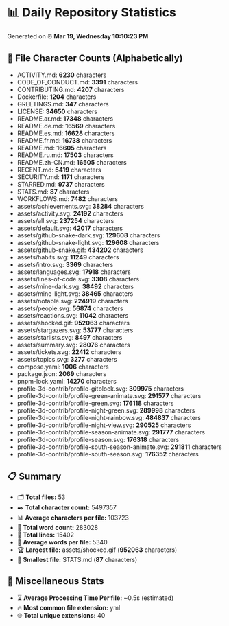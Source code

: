 # 📊 Daily Repository Statistics
Generated on ⏰ **Mar 19, Wednesday 10:10:23 PM**

## 📂 File Character Counts (Alphabetically)
- ACTIVITY.md: **6230** characters
- CODE_OF_CONDUCT.md: **3391** characters
- CONTRIBUTING.md: **4207** characters
- Dockerfile: **1204** characters
- GREETINGS.md: **347** characters
- LICENSE: **34650** characters
- README.ar.md: **17348** characters
- README.de.md: **16569** characters
- README.es.md: **16628** characters
- README.fr.md: **16738** characters
- README.md: **16605** characters
- README.ru.md: **17503** characters
- README.zh-CN.md: **16505** characters
- RECENT.md: **5419** characters
- SECURITY.md: **1171** characters
- STARRED.md: **9737** characters
- STATS.md: **87** characters
- WORKFLOWS.md: **7482** characters
- assets/achievements.svg: **38284** characters
- assets/activity.svg: **24192** characters
- assets/all.svg: **237254** characters
- assets/default.svg: **42017** characters
- assets/github-snake-dark.svg: **129608** characters
- assets/github-snake-light.svg: **129608** characters
- assets/github-snake.gif: **434202** characters
- assets/habits.svg: **11249** characters
- assets/intro.svg: **3369** characters
- assets/languages.svg: **17918** characters
- assets/lines-of-code.svg: **3308** characters
- assets/mine-dark.svg: **38492** characters
- assets/mine-light.svg: **38465** characters
- assets/notable.svg: **224919** characters
- assets/people.svg: **56874** characters
- assets/reactions.svg: **11042** characters
- assets/shocked.gif: **952063** characters
- assets/stargazers.svg: **53777** characters
- assets/starlists.svg: **8497** characters
- assets/summary.svg: **28076** characters
- assets/tickets.svg: **22412** characters
- assets/topics.svg: **3277** characters
- compose.yaml: **1006** characters
- package.json: **2069** characters
- pnpm-lock.yaml: **14270** characters
- profile-3d-contrib/profile-gitblock.svg: **309975** characters
- profile-3d-contrib/profile-green-animate.svg: **291577** characters
- profile-3d-contrib/profile-green.svg: **176118** characters
- profile-3d-contrib/profile-night-green.svg: **289998** characters
- profile-3d-contrib/profile-night-rainbow.svg: **484837** characters
- profile-3d-contrib/profile-night-view.svg: **290525** characters
- profile-3d-contrib/profile-season-animate.svg: **291777** characters
- profile-3d-contrib/profile-season.svg: **176318** characters
- profile-3d-contrib/profile-south-season-animate.svg: **291811** characters
- profile-3d-contrib/profile-south-season.svg: **176352** characters

## 📋 Summary
- 🗂️ **Total files:** 53
- ✒️ **Total character count:** 5497357
- 📊 **Average characters per file:** 103723
- 📝 **Total word count:** 283028
- 🧾 **Total lines:** 15402
- 📐 **Average words per file:** 5340
- 🏆 **Largest file:** assets/shocked.gif (**952063** characters)
- 🥉 **Smallest file:** STATS.md (**87** characters)

## 🌟 Miscellaneous Stats
- ⌛ **Average Processing Time Per file:** ~0.5s (estimated)
- 🔥 **Most common file extension:** yml
- 🌐 **Total unique extensions:** 40
